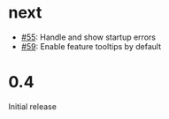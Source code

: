 next
====

 * [#55](https://github.com/jumpinjackie/mapguide-react-layout/issues/55): Handle and show startup errors
 * [#59](https://github.com/jumpinjackie/mapguide-react-layout/issues/59): Enable feature tooltips by default

0.4
===

Initial release